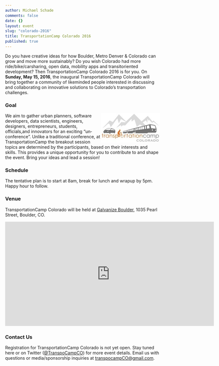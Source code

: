 ```yaml
---
author: Michael Schade
comments: false
date: {}
layout: event
slug: "colorado-2016"
title: TransportationCamp Colorado 2016
published: true
---
```

Do you have creative ideas for how Boulder,
Metro Denver & Colorado can grow and move more sustainably?
Do you wish Colorado had more ride/bike/carsharing, open data, mobility apps and transit­oriented development?
Then TransportationCamp Colorado 2016 is for you. On <b>Sunday, May 15, 2016</b>,
the inaugural TransportationCamp Colorado will bring together a community of like­minded people interested in
discussing and collaborating on innovative solutions to Colorado’s transportation challenges.

### Goal

<img float="right" align="right" width="192" height="96" src="tcco.jpg">We aim to gather urban planners,
software developers, data scientists, engineers,
designers, entrepreneurs, students, officials,and innovators for an exciting “un­conference”.
Unlike a traditional conference, at TransportationCamp the breakout session topics are determined by the participants,
based on their interests and skills. This provides a unique opportunity for you to contribute to and shape the event.
Bring your ideas and lead a session!


### Schedule

The tentative plan is to start at 8am, break for lunch and wrap­up by 5pm.
Happy hour to follow.

### Venue

TransportationCamp Colorado will be held at [Galvanize Boulder](http://www.galvanize.com/campuses/boulder-west-pearl/),
1035 Pearl Street, Boulder, CO.

<p align="center">
<iframe src="https://www.google.com/maps/embed?pb=!1m18!1m12!1m3!1d1527.7924568216263!2d-105.28305394332321!3d40.01771847941344!2m3!1f0!2f0!3f0!3m2!1i1024!2i768!4f13.1!3m3!1m2!1s0x876bec26e4137699%3A0xf9d8bd928167d4d5!2s1035+Pearl+St%2C+Boulder%2C+CO+80302!5e0!3m2!1sen!2sus!4v1449775252762" width="680" height="340" frameborder="0" style="border:0" allowfullscreen></iframe>
</p>

### Contact Us

Registration for TransportationCamp Colorado is not yet open.
Stay tuned here or on Twitter ([@TranspoCampCO](https://twitter.com/TranspoCampCO)) for more event details.
Email us with questions or media/sponsorship inquiries at <transpocampCO@gmail.com>.
